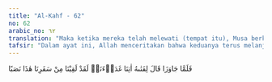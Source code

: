 ```yaml
---
title: "Al-Kahf - 62"
no: 62
arabic_no: ٦٢
translation: "Maka ketika mereka telah melewati (tempat itu), Musa berkata kepada pembantunya, “Bawalah kemari makanan kita; sungguh kita telah merasa letih karena perjalanan kita ini.”"
tafsir: "Dalam ayat ini, Allah menceritakan bahwa keduanya terus melanjut-kan perjalanannya siang dan malam. Nabi Musa pun merasa lapar dan berkata kepada muridnya, \"Bawalah kemari makanan kita, sesungguhnya kita telah merasa letih karena perjalanan ini.\"\n\nPerasaan lapar dan lelah setelah melampaui tempat pertemuan dua laut itu ternyata mengandung hikmah, yaitu mengembalikan ingatan Nabi Musa a.s. kepada ikan yang mereka bawa.\n\nDalam ayat ini, Allah mengungkapkan betapa luhurnya budi pekerti Musa a.s. dalam bersikap kepada muridnya. Apa yang dibawa oleh muridnya sebagai bekal itu merupakan milik bersama, bukan hanya milik sendiri. Betapa halus perasaannya ketika menyadari bahwa letih dan lapar itu tidak hanya dirasakan dirinya, tetapi juga dirasakan orang lain."
---
```

فَلَمَّا جَاوَزَا قَالَ لِفَتٰىهُ اٰتِنَا غَدَاۤءَنَاۖ  لَقَدْ لَقِيْنَا مِنْ سَفَرِنَا هٰذَا نَصَبًا 